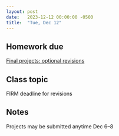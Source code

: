 ```yaml
---
layout: post
date:   2023-12-12 00:00:00 -0500
title:  "Tue, Dec 12"
---
```


## Homework due

[Final projects: optional revisions](0)

## Class topic

FIRM deadline for revisions

## Notes

Projects may be submitted anytime Dec 6–8